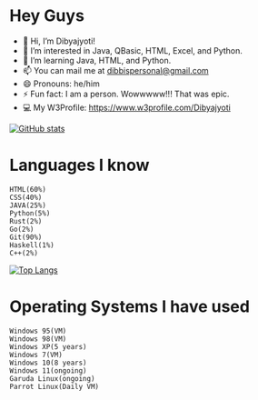 # Hey Guys 

- 👋 Hi, I’m Dibyajyoti!
- 👀 I’m interested in Java, QBasic, HTML, Excel, and Python.
- 🌱 I’m learning Java, HTML, and Python.
- 📫 You can mail me at dibbispersonal@gmail.com
- 😄 Pronouns: he/him
- ⚡ Fun fact: I am a person. Wowwwww!!! That was epic.
- 💻 My W3Profile: https://www.w3profile.com/Dibyajyoti
  
[![GitHub stats](https://github-readme-stats.vercel.app/api?username=DibyajyotiBiswal57&theme=transparent&show_icons=true&rank_icon=percentile&show=reviews,discussions_started,discussions_answered,prs_merged,prs_merged_percentage)](https://github.com/anuraghazra/github-readme-stats)


# Languages I know

    HTML(60%)
    CSS(40%)
    JAVA(25%)
    Python(5%)
    Rust(2%)
    Go(2%)
    Git(90%)
    Haskell(1%)
    C++(2%)
[![Top Langs](https://github-readme-stats.vercel.app/api/top-langs/?username=DibyajyotiBiswal57&theme=transparent&show_icons=true&langs_count=10&layout=compact)](https://github.com/anuraghazra/github-readme-stats)

# Operating Systems I have used 
    
    Windows 95(VM)
    Windows 98(VM)
    Windows XP(5 years)
    Windows 7(VM)
    Windows 10(8 years)
    Windows 11(ongoing)
    Garuda Linux(ongoing)
    Parrot Linux(Daily VM)



<!---
DibyajyotiBiswal57/DibyajyotiBiswal57 is a ✨ special ✨ repository because its `README.md` (this file) appears on your GitHub profile.
You can click the Preview link to take a look at your changes.
--->
